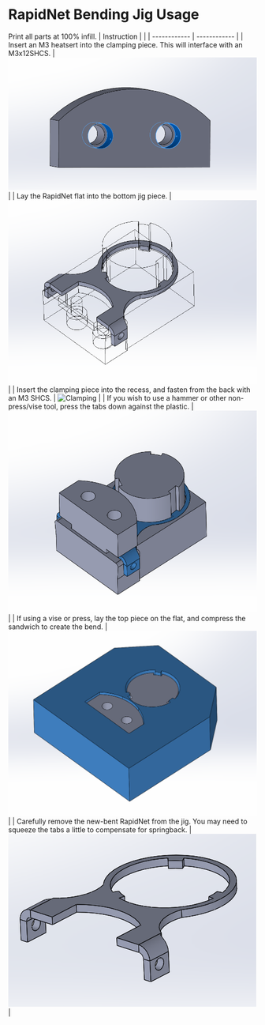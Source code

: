 # RapidNet Bending Jig Usage
Print all parts at 100% infill.
| Instruction |   |
| ------------ | ------------ |
| Insert an M3 heatsert into the clamping piece. This will interface with an M3x12SHCS.  | ![Clamp Heatsert](/Images/Assembly/RapidNet_bending/Step1.PNG "Heatsert Installation")  |
| Lay the RapidNet flat into the bottom jig piece.  |  ![Flat Positioning](/Images/Assembly/RapidNet_bending/step2.PNG "Flat Positioning")  |
| Insert the clamping piece into the recess, and fasten from the back with an M3 SHCS. |  ![Clamping](//Images/Assembly/RapidNet_bending/step3.PNG "Clamping")  |
| If you wish to use a hammer or other non-press/vise tool, press the tabs down against the plastic.  |  ![Hammertime](/Images/Assembly/RapidNet_bending/Alt_Finish.PNG "Viseless Bending") |
| If using a vise or press, lay the top piece on the flat, and compress the sandwich to create the bend. |  ![Bending](/Images/Assembly/RapidNet_bending/step4.PNG "Bending") |
| Carefully remove the new-bent RapidNet from the jig. You may need to squeeze the tabs a little to compensate for springback. | ![Finished](/Images/Assembly/RapidNet_bending/net.PNG "Job Done")  |
